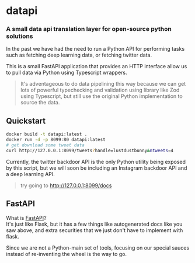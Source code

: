 # datapi

### A small data api translation layer for open-source python solutions

In the past we have had the need to run a Python API for performing tasks such as fetching deep learning data, or fetching twitter data.

This is a small FastAPI application that provides an HTTP interface allow us to pull data via Python using Typescript wrappers.

> It's adventageous to do data pipelining this way because we can get lots of powerful typechecking and validation using library like Zod using Typescript, but still use the original Python implementation to source the data.

## Quickstart

```bash
docker build -t datapi:latest .
docker run -d -p 8099:80 datapi:latest
# get download some tweet data
curl http://127.0.0.1:8099/tweets?handle=lustdustbunny&ntweets=4
```

Currently, the twitter backdoor API is the only Python utility being exposed by this script, but we will soon be including an Instagram backdoor API and a deep learning API.

> try going to http://127.0.0.1:8099/docs

## FastAPI

What is [FastAPI](https://fastapi.tiangolo.com/)?  
It's just like Flask, but it has a few things like autogenerated docs like you saw above, and extra securities that we just don't have to implement with flask.

Since we are not a Python-main set of tools, focusing on our special sauces instead of re-inventing the wheel is the way to go.
